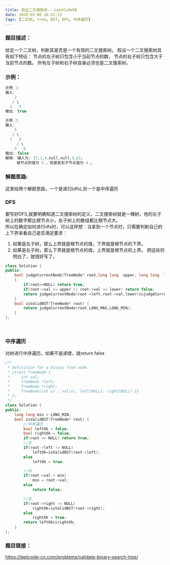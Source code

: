 ```yaml
---
title: 验证二叉搜索树---LeetCode98
date: 2020-05-06 16:22:13
tags: [二叉树, tree, BST, DFS, 中序遍历]
---
```

### 题目描述：  
给定一个二叉树，判断其是否是一个有效的二叉搜索树。
假设一个二叉搜索树具有如下特征：
节点的左子树只包含小于当前节点的数。
节点的右子树只包含大于当前节点的数。
所有左子树和右子树自身必须也是二叉搜索树。

### 示例：   
```cpp
示例 1:
输入:
    2
   / \
  1   3
输出: true

示例 2:
输入:
    5
   / \
  1   4
     / \
    3   6
输出: false
解释: 输入为: [5,1,4,null,null,3,6]。
     根节点的值为 5 ，但是其右子节点值为 4 。

```
<!--more-->
### 解题思路:  
这里给两个解题思路，一个是递归(dfs),另一个是中序遍历

### DFS
要写好DFS,就要明确知道二叉搜索树的定义，二叉搜索树就是一棵树，他的左子树上的数字都比根节点小，右子树上的数组都比根节点大。  
所以在确定如何进行dfs时，可以这样想：当拿到一个节点时，只需要判断自己的上下界来看自己是否满足要求：
1. 如果是左子树，那么上界就是根节点的值，下界就是根节点的下界。
2. 如果是右子树，那么下界就是根节点的值，上界就是根节点的上界。
把这些捋明白了，就很好写了。

```cpp
class Solution {
public:
    bool judgeCurrentNode(TreeNode* root,long long  upper, long long  lower)
    {
        if(root==NULL) return true;
        if(root->val >= upper || root->val <= lower) return false;
        return judgeCurrentNode(root->left,root->val,lower)&&judgeCurrentNode(root->right,upper,root->val);
    }
    bool isValidBST(TreeNode* root) {
        return judgeCurrentNode(root,LONG_MAX,LONG_MIN);
    }
};
```

<br/>


### 中序遍历
对树进行中序遍历，如果不是递增，就return false

```cpp
/**
 * Definition for a binary tree node.
 * struct TreeNode {
 *     int val;
 *     TreeNode *left;
 *     TreeNode *right;
 *     TreeNode(int x) : val(x), left(NULL), right(NULL) {}
 * };
 */
class Solution {
public:
    long long min = LONG_MIN;
    bool isValidBST(TreeNode* root) {
        //中序遍历
        bool leftOk = false;
        bool rightOk = false;
        if(root == NULL) return true;
        //左
        if(root->left != NULL)
            leftOk=isValidBST(root->left);
        else
            leftOk = true;

        //中
        if(root->val > min)   
            min = root->val;
        else
            return false;

        //右
        if(root->right != NULL) 
            rightOk=isValidBST(root->right);
        else 
            rightOk = true;
        return leftOk&&rightOk;
    }
};

```


### 题目链接：  
https://leetcode-cn.com/problems/validate-binary-search-tree/